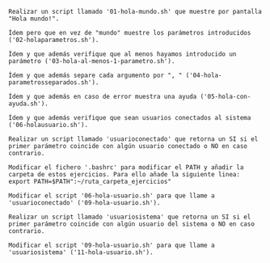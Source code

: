 

    Realizar un script llamado '01-hola-mundo.sh' que muestre por pantalla "Hola mundo!".

    Ídem pero que en vez de "mundo" muestre los parámetros introducidos ('02-holaparametros.sh').

    Ídem y que además verifique que al menos hayamos introducido un parámetro ('03-hola-al-menos-1-parametro.sh').

    Ídem y que además separe cada argumento por ", " ('04-hola-parametrosseparados.sh').

    Ídem y que además en caso de error muestra una ayuda ('05-hola-con-ayuda.sh').

    Ídem y que además verifique que sean usuarios conectados al sistema ('06-holausuario.sh').

    Realizar un script llamado 'usuarioconectado' que retorna un SI si el primer parámetro coincide con algún usuario conectado o NO en caso contrario.

    Modificar el fichero '.bashrc' para modificar el PATH y añadir la carpeta de estos ejercicios. Para ello añade la siguiente linea: export PATH=$PATH":~/ruta_carpeta_ejercicios"

    Modificar el script '06-hola-usuario.sh' para que llame a 'usuarioconectado' ('09-hola-usuario.sh').

    Realizar un script llamado 'usuariosistema' que retorna un SI si el primer parámetro coincide con algún usuario del sistema o NO en caso contrario.

    Modificar el script '09-hola-usuario.sh' para que llame a 'usuariosistema' ('11-hola-usuario.sh').

